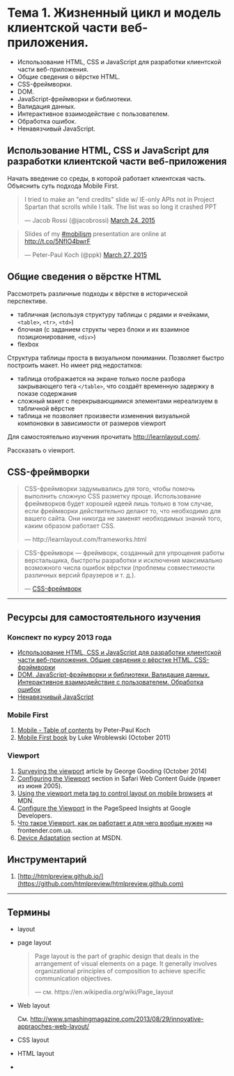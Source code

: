 # Тема 1. Жизненный цикл и модель клиентской части веб-приложения.

*   Использование HTML, CSS и JavaScript для разработки клиентской части
    веб-приложения.
*   Общие сведения о вёрстке HTML.
*   CSS-фреймворки.
*   DOM.
*   JavaScript-фреймворки и библиотеки.
*   Валидация данных.
*   Интерактивное взаимодействие с пользователем.
*   Обработка ошибок.
*   Ненавязчивый JavaScript.

## Использование HTML, CSS и JavaScript для разработки клиентской части веб-приложения

Начать введение со среды, в которой работает клиентская часть. Объяснить суть подхода Mobile First.

<blockquote class="twitter-tweet" lang="en"><p>I tried to make an &quot;end credits&quot; slide w/ IE-only APIs not in Project Spartan that scrolls while I talk. The list was so long it crashed PPT</p>&mdash; Jacob Rossi (@jacobrossi) <a href="https://twitter.com/jacobrossi/status/580253880690208768">March 24, 2015</a></blockquote>

<blockquote class="twitter-tweet" lang="en"><p>Slides of my <a href="https://twitter.com/hashtag/mobilism?src=hash">#mobilism</a> presentation are online at <a href="http://t.co/5NfIO4bwrF">http://t.co/5NfIO4bwrF</a></p>&mdash; Peter-Paul Koch (@ppk) <a href="https://twitter.com/ppk/status/581400550417285120">March 27, 2015</a></blockquote>

## Общие сведения о вёрстке HTML

Рассмотреть различные подходы к вёрстке в исторической перспективе.

* табличная (используя структуру таблицы с рядами и ячейками, `<table>`, `<tr>`, `<td>`)
* блочная (с заданием структы через блоки и их взаимное позиционирование, `<div>`)
* flexbox
 
Структура таблицы проста в визуальном понимании. Позволяет быстро построить макет. Но имеет ряд недостатков:

* таблица отображается на экране только после разбора закрывающего тега `</table>`, что создаёт временную задержку в показе содержания
* сложный макет с перекрывающимися элементами нереализуем в табличной вёрстке
* таблица не позволяет произвести изменения визуальной компоновки в зависимости от размеров viewport
 
Для самостоятельно изучения прочитать http://learnlayout.com/.

Рассказать о viewport.

## CSS-фреймворки

<blockquote><p>CSS-фреймворки задумывались для того, чтобы помочь выполнить сложную CSS разметку проще. Использование фреймворков будет хорошей идеей лишь только в том случае, если фреймворки действительно делают то, что необходимо для вашего сайта. Они никогда не заменят необходимых знаний того, каким образом работает CSS.</p>&mdash; http://learnlayout.com/frameworks.html</blockquote>

<blockquote><p>CSS-фреймворк — фреймворк, созданный для упрощения работы верстальщика, быстроты разработки и исключения максимально возможного числа ошибок вёрстки (проблемы совместимости различных версий браузеров и т. д.).</p>&mdash; <a href="https://ru.wikipedia.org/wiki/CSS-%D1%84%D1%80%D0%B5%D0%B9%D0%BC%D0%B2%D0%BE%D1%80%D0%BA">CSS-фреймворк</a></blockquote>

---

## Ресурсы для самостоятельного изучения

### Конспект по курсу 2013 года

* [Использование HTML, CSS и JavaScript для разработки клиентской части веб-приложения. Общие сведения о вёрстке HTML. CSS-фрэймворки](http://web.archive.org/web/20130613204421/http://milko.by/10-%D0%B2%D0%BE%D0%BF%D1%80%D0%BE%D1%81)
* [DOM. JavaScript-фрэймворки и библиотеки. Валидация данных. Интерактивное взаимодействие с пользователем. Обработка ошибок](http://web.archive.org/web/20130613233109/http://milko.by/11-%D0%B2%D0%BE%D0%BF%D1%80%D0%BE%D1%81)
* [Ненавязчивый JavaScript](http://web.archive.org/web/20130609231134/http://milko.by/12-%D0%B2%D0%BE%D0%BF%D1%80%D0%BE%D1%81)

### Mobile First

1. [Mobile - Table of contents](http://www.quirksmode.org/mobile/) by Peter-Paul Koch
2. [Mobile First book](http://www.lukew.com/resources/mobile_first.asp) by Luke Wroblewski (October 2011)

### Viewport

1. [Surveying the viewport][] article by George Gooding (October 2014)
2. [Configuring the Viewport][] section in Safari Web Content Guide (привет из июня 2005).
2. [Using the viewport meta tag to control layout on mobile browsers][] at MDN.
3. [Configure the Viewport][] in the PageSpeed Insights at Google Developers.
4. [Что такое Viewport, как он работает и для чего вообще нужен][viewport-frontender] на frontender.com.ua.
5. [Device Adaptation](https://msdn.microsoft.com/en-us/library/ie/hh869463(v=vs.85).aspx) section at MSDN.

[Surveying the viewport]: http://www.epinova.no/blog/george-gooding/dates/2014/10/surveying-the-viewport/
[Configuring the Viewport]: https://developer.apple.com/library/ios/documentation/AppleApplications/Reference/SafariWebContent/UsingtheViewport/UsingtheViewport.html
[Using the viewport meta tag to control layout on mobile browsers]: https://developer.mozilla.org/en/docs/Mozilla/Mobile/Viewport_meta_tag
[Configure the Viewport]: https://developers.google.com/speed/docs/insights/ConfigureViewport
[viewport-frontender]: http://frontender.com.ua/mobile-web/wtf-viewport/

## Инструментарий

1. [http://htmlpreview.github.io/](https://github.com/htmlpreview/htmlpreview.github.com)

---

## Термины

*   layout
*   page layout
   
    <blockquote><p>Page layout is the part of graphic design that deals in the arrangement of visual elements on a page. It generally involves organizational principles of composition to achieve specific communication objectives.</p>&mdash; см. https://en.wikipedia.org/wiki/Page_layout</blockquote>

*   Web layout
   
    См. http://www.smashingmagazine.com/2013/08/29/innovative-appraoches-web-layout/

*   CSS layout
*   HTML layout
*   
